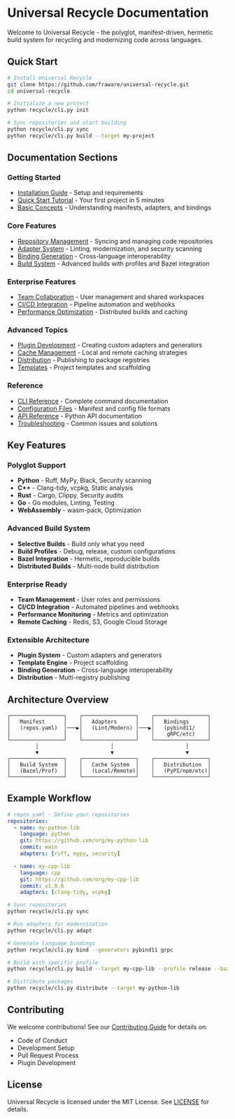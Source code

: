 # Universal Recycle Documentation

Welcome to Universal Recycle - the polyglot, manifest-driven, hermetic build system for recycling and modernizing code across languages.

## Quick Start

```bash
# Install Universal Recycle
git clone https://github.com/fraware/universal-recycle.git
cd universal-recycle

# Initialize a new project
python recycle/cli.py init

# Sync repositories and start building
python recycle/cli.py sync
python recycle/cli.py build --target my-project
```

## Documentation Sections

### **Getting Started**

- [Installation Guide](installation.md) - Setup and requirements
- [Quick Start Tutorial](quickstart.md) - Your first project in 5 minutes
- [Basic Concepts](concepts.md) - Understanding manifests, adapters, and bindings

### **Core Features**

- [Repository Management](repositories.md) - Syncing and managing code repositories
- [Adapter System](adapters.md) - Linting, modernization, and security scanning
- [Binding Generation](bindings.md) - Cross-language interoperability
- [Build System](builds.md) - Advanced builds with profiles and Bazel integration

### **Enterprise Features**

- [Team Collaboration](team.md) - User management and shared workspaces
- [CI/CD Integration](cicd.md) - Pipeline automation and webhooks
- [Performance Optimization](performance.md) - Distributed builds and caching

### **Advanced Topics**

- [Plugin Development](plugins.md) - Creating custom adapters and generators
- [Cache Management](caching.md) - Local and remote caching strategies
- [Distribution](distribution.md) - Publishing to package registries
- [Templates](templates.md) - Project templates and scaffolding

### **Reference**

- [CLI Reference](cli-reference.md) - Complete command documentation
- [Configuration Files](config-reference.md) - Manifest and config file formats
- [API Reference](api-reference.md) - Python API documentation
- [Troubleshooting](troubleshooting.md) - Common issues and solutions

## Key Features

### **Polyglot Support**

- **Python** - Ruff, MyPy, Black, Security scanning
- **C++** - Clang-tidy, vcpkg, Static analysis
- **Rust** - Cargo, Clippy, Security audits
- **Go** - Go modules, Linting, Testing
- **WebAssembly** - wasm-pack, Optimization

### **Advanced Build System**

- **Selective Builds** - Build only what you need
- **Build Profiles** - Debug, release, custom configurations
- **Bazel Integration** - Hermetic, reproducible builds
- **Distributed Builds** - Multi-node build distribution

### **Enterprise Ready**

- **Team Management** - User roles and permissions
- **CI/CD Integration** - Automated pipelines and webhooks
- **Performance Monitoring** - Metrics and optimization
- **Remote Caching** - Redis, S3, Google Cloud Storage

### **Extensible Architecture**

- **Plugin System** - Custom adapters and generators
- **Template Engine** - Project scaffolding
- **Binding Generation** - Cross-language interoperability
- **Distribution** - Multi-registry publishing

## Architecture Overview

```
┌─────────────────┐    ┌─────────────────┐    ┌─────────────────┐
│   Manifest      │    │   Adapters      │    │   Bindings      │
│   (repos.yaml)  │───▶│   (Lint/Modern) │───▶│   (pybind11/    │
│                 │    │                 │    │    gRPC/etc)    │
└─────────────────┘    └─────────────────┘    └─────────────────┘
         │                       │                       │
         ▼                       ▼                       ▼
┌─────────────────┐    ┌─────────────────┐    ┌─────────────────┐
│   Build System  │    │   Cache System  │    │   Distribution  │
│   (Bazel/Prof)  │    │   (Local/Remote)│    │   (PyPI/npm/etc)│
└─────────────────┘    └─────────────────┘    └─────────────────┘
```

## Example Workflow

```yaml
# repos.yaml - Define your repositories
repositories:
  - name: my-python-lib
    language: python
    git: https://github.com/org/my-python-lib
    commit: main
    adapters: [ruff, mypy, security]

  - name: my-cpp-lib
    language: cpp
    git: https://github.com/org/my-cpp-lib
    commit: v1.0.0
    adapters: [clang-tidy, vcpkg]
```

```bash
# Sync repositories
python recycle/cli.py sync

# Run adapters for modernization
python recycle/cli.py adapt

# Generate language bindings
python recycle/cli.py bind --generators pybind11 grpc

# Build with specific profile
python recycle/cli.py build --target my-cpp-lib --profile release --bazel

# Distribute packages
python recycle/cli.py distribute --target my-python-lib
```

## Contributing

We welcome contributions! See our [Contributing Guide](contributing.md) for details on:

- Code of Conduct
- Development Setup
- Pull Request Process
- Plugin Development

## License

Universal Recycle is licensed under the MIT License. See [LICENSE](../LICENSE) for details.
